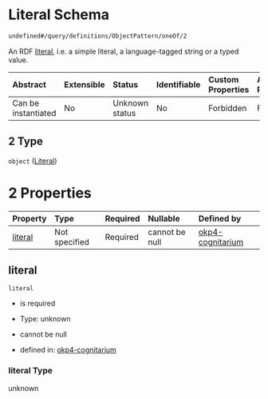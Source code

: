 # Literal Schema

```txt
undefined#/query/definitions/ObjectPattern/oneOf/2
```

An RDF [literal](https://www.w3.org/TR/rdf11-concepts/#dfn-literal), i.e. a simple literal, a language-tagged string or a typed value.

| Abstract            | Extensible | Status         | Identifiable | Custom Properties | Additional Properties | Access Restrictions | Defined In                                                                     |
| :------------------ | :--------- | :------------- | :----------- | :---------------- | :-------------------- | :------------------ | :----------------------------------------------------------------------------- |
| Can be instantiated | No         | Unknown status | No           | Forbidden         | Forbidden             | none                | [okp4-cognitarium.json\*](schema/okp4-cognitarium.json "open original schema") |

## 2 Type

`object` ([Literal](okp4-cognitarium-querymsg-definitions-objectpattern-oneof-literal.md))

# 2 Properties

| Property            | Type          | Required | Nullable       | Defined by                                                                                                                                                                          |
| :------------------ | :------------ | :------- | :------------- | :---------------------------------------------------------------------------------------------------------------------------------------------------------------------------------- |
| [literal](#literal) | Not specified | Required | cannot be null | [okp4-cognitarium](okp4-cognitarium-querymsg-definitions-objectpattern-oneof-literal-properties-literal.md "undefined#/query/definitions/ObjectPattern/oneOf/2/properties/literal") |

## literal



`literal`

*   is required

*   Type: unknown

*   cannot be null

*   defined in: [okp4-cognitarium](okp4-cognitarium-querymsg-definitions-objectpattern-oneof-literal-properties-literal.md "undefined#/query/definitions/ObjectPattern/oneOf/2/properties/literal")

### literal Type

unknown
